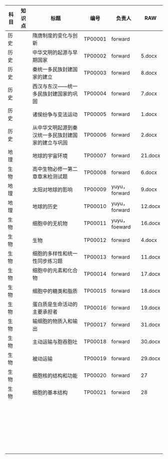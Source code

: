 | 科目 | 知识点 | 标题                                               | 编号    | 负责人        | RAW     |
| ---- | ------ | -------------------------------------------------- | ------- | ------------- | ------- |
| 历史 |        | 隋唐制度的变化与创新                               | TP00001 | forward       |         |
| 历史 |        | 中华文明的起源与早期国家                           | TP00002 | forward       | 5.docx  |
| 历史 |        | 秦统一多民族封建国家的建立                         | TP00003 | forward       | 8.docx  |
| 历史 |        | 西汉与东汉——统一多民族封建国家的巩固               | TP00004 | forward       | 7.docx  |
| 历史 |        | 诸侯纷争与变法运动                                 | TP00005 | forward       | 1.docx  |
| 历史 |        | 从中华文明起源到秦汉统一多民族封建国家的建立与巩固 | TP00006 | forward       | 2.docx  |
| 地理 |        | 地球的宇宙环境                                     | TP00007 | forward       | 21.docx |
| 生物 |        | 高中生物必修一第二章章末检测试题                   | TP00008 | forward       | 6.docx  |
| 地理 |        | 太阳对地球的影响                                   | TP00009 | yuyu，forward | 9.docx  |
| 地理 |        | 地球的历史                                         | TP00010 | yuyu，forward | 12.docx |
| 生物 |        | 细胞中的无机物                                     | TP00011 | yuyu，foeward | 16.docx |
| 生物 |        | 生物                                               | TP00012 | forward       | 4.docx  |
| 生物 |        | 细胞的多样性和统一性同步练习题                     | TP00013 | forward       | 11.docx |
| 生物 |        | 细胞中的元素和化合物                               | TP00014 | forward       | 17.docx |
| 生物 |        | 细胞中的糖类和脂质                                 | TP00015 | forward       | 18.docx |
| 生物 |        | 蛋白质是生命活动的主要承担者                       | TP00016 | forward       | 19.docx |
| 生物 |        | 输细胞的物质入和输出                               | TP00017 | forward       | 31.docx |
| 生物 |        | 主动运输与胞吞胞吐                                 | TP00018 | forward       | 30.docx |
| 生物 |        | 被动运输                                           | TP00019 | forward       | 29.docx |
| 生物 |        | 细胞核的结构和功能                                 | TP00020 | forward       | 27      |
| 生物 |        | 细胞的基本结构                                     | TP00021 | forward       | 28      |
|      |        |                                                    |         |               |         |
|      |        |                                                    |         |               |         |
|      |        |                                                    |         |               |         |
|      |        |                                                    |         |               |         |
|      |        |                                                    |         |               |         |
|      |        |                                                    |         |               |         |
|      |        |                                                    |         |               |         |
|      |        |                                                    |         |               |         |
|      |        |                                                    |         |               |         |
|      |        |                                                    |         |               |         |
|      |        |                                                    |         |               |         |
|      |        |                                                    |         |               |         |
|      |        |                                                    |         |               |         |
|      |        |                                                    |         |               |         |
|      |        |                                                    |         |               |         |
|      |        |                                                    |         |               |         |
|      |        |                                                    |         |               |         |
|      |        |                                                    |         |               |         |
|      |        |                                                    |         |               |         |
|      |        |                                                    |         |               |         |
|      |        |                                                    |         |               |         |
|      |        |                                                    |         |               |         |
|      |        |                                                    |         |               |         |
|      |        |                                                    |         |               |         |
|      |        |                                                    |         |               |         |
|      |        |                                                    |         |               |         |
|      |        |                                                    |         |               |         |
|      |        |                                                    |         |               |         |